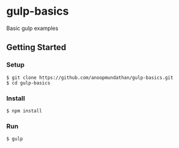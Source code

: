 # gulp-basics
Basic gulp examples

## Getting Started
### Setup
```
$ git clone https://github.com/anoopmundathan/gulp-basics.git
$ cd gulp-basics
```
### Install
```
$ npm install
```
### Run
```
$ gulp
```
